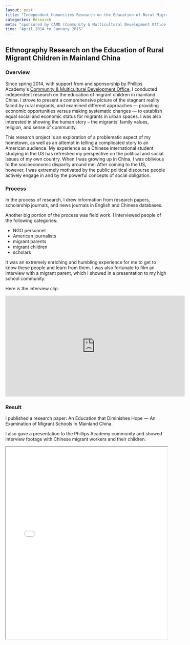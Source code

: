 ```yaml
---
layout: post
title: "Independent Humanities Research on the Education of Rural Migrant Children in Mainland China"
categories: Research
meta: "sponsored by CAMD (Community & Multicultural Development Office) Office at Phillips Academy"
time: "April 2014 to January 2015"
---
```



## Ethnography Research on the Education of Rural Migrant Children in Mainland China

### Overview

Since spring 2014, with support from and sponsorship by Phillips Academy's [Community & Multicultural Development Office](https://www.andover.edu/STUDENTLIFE/CAMD/Pages/default.aspx), I conducted independent research on the education of migrant children in mainland China. I strove to present a comprehensive picture of the stagnant reality faced by rural migrants, and examined different approaches — providing economic opportunities versus making systematic changes — to establish equal social and economic status for migrants in urban spaces. I was also interested in showing the human story – the migrants’ family values, religion, and sense of community. 

This research project is an exploration of a problematic aspect of my hometown, as well as an attempt in telling a complicated story to an American audience. My experience as a Chinese international student studying in the US has refreshed my perspective on the political and social issues of my own country. When I was growing up in China, I was oblivious to the socioeconomic disparity around me. After coming to the US, however, I was extremely motivated by the public political discourse people actively engage in and by the powerful concepts of social obligation. 

### Process

In the process of research, I drew information from research papers, scholarship journals, and news journals in English and Chinese databases. 

Another big portion of the process was field work. I interviewed people of the following categories:
- NGO personnel
- American journalists
- migrant parents
- migrant children
- scholars

It was an extremely enriching and humbling experience for me to get to know these people and learn from them. I was also fortunate to film an interview with a migrant parent, which I showed in a presentation to my high school community.

Here is the interview clip: 

<iframe width="560" height="315" src="https://www.youtube.com/embed/wZhUrXZskXk" frameborder="0" allow="autoplay; encrypted-media" allowfullscreen></iframe>

<br>

### Result

I published a research paper: An Education that Diminishes Hope — An Examination of Migrant Schools in Mainland China. 

I also gave a presentation to the Phillips Academy community and showed interview footage with Chinese migrant workers and their children.

<iframe src="/assets/CAMD-paper.pdf" style="width:100%; height:600px;">
